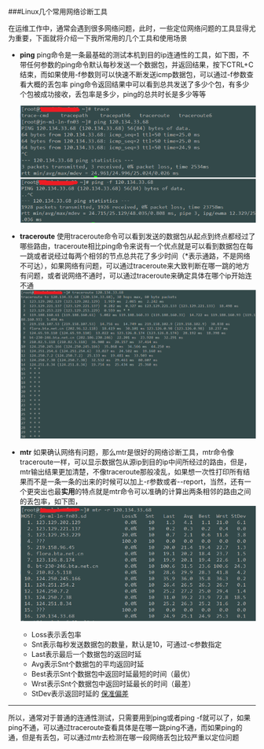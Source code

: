 ###Linux几个常用网络诊断工具

在运维工作中，通常会遇到很多网络问题，此时，一些定位网络问题的工具显得尤为重要，下面就将介绍一下我所常用的几个工具和使用场景
 - **ping**
   ping命令是一条最基础的测试本机到目的ip连通性的工具，如下图，不带任何参数的ping命令默认每秒发送一个数据包，并返回结果，按下CTRL+C结束，而如果使用-f参数则可以快速不断发送icmp数据包，可以通过-f参数查看大概的丢包率
   ping命令返回结果中可以看到总共发送了多少个包，有多少个包被成功接收，丢包率是多少，ping的总共时长是多少等等 

   ![](./img/ping.PNG)
   ![](./img/fping.png)
 - **traceroute**
   使用traceroute命令可以看到发送的数据包从起点到终点都经过了哪些路由，traceroute相比ping命令来说有一个优点就是可以看到数据包在每一跳或者说经过每两个相邻的节点总共花了多少时间（*表示通路，不是网络不可达），如果网络有问题，可以通过traceroute来大致判断在哪一跳的地方有问题，或者说网络不通时，可以通过traceroute来确定具体在哪个ip开始连不通 
   ![](./img/traceroute.PNG)
 - **mtr**
   如果确认网络有问题，那么mtr是很好的网络诊断工具，mtr命令像traceroute一样，可以显示数据包从源ip到目的ip中间所经过的路由，但是，mtr输出结果更加清楚，不像traceroute那般凌乱，如果想一次性打印所有结果而不是一条一条的出来的时候可以加上-r参数或者--report，当然，还有一个更突出也最**实用**的特点就是mtr命令可以准确的计算出两条相邻的路由之间的丢包率，如下图， 
   ![mtr示例](./img/mtr.png)
    - Loss表示丢包率
    - Snt表示每秒发送数据包的数量，默认是10，可通过-c参数指定
    - Last表示最后一个数据包的返回时延
    - Avg表示Snt个数据包的平均返回时延
    - Best表示Snt个数据包中返回时延最短的时间（最优）
    - Wrst表示Snt个数据包中返回时延最长的时间（最差）
    - StDev表示返回时延的 [保准偏差](http://baike.baidu.com/link?url=r5o6H-Hl3_A-7WUURrtavvH4zFVBgkwxX4O-huzVdBeueUhg3rKVWkt_oH-KFt5qL9C6Nq7On_BLhJtuOSdJT_)

---
所以，通常对于普通的连通性测试，只需要用到ping或者ping -f就可以了，如果ping不通，可以通过traceroute查看具体是在哪一跳ping不通，而如果ping的通，但是有丢包，可以通过mtr去检测在哪一段网络丢包比较严重以定位问题
